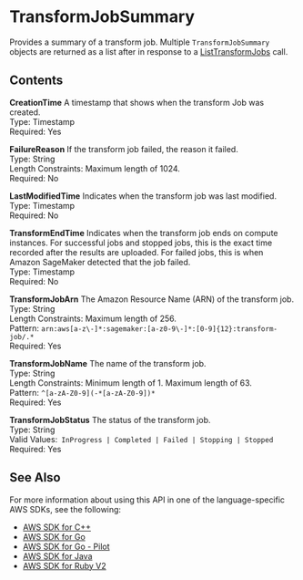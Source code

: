 # TransformJobSummary<a name="API_TransformJobSummary"></a>

Provides a summary of a transform job\. Multiple `TransformJobSummary` objects are returned as a list after in response to a [ListTransformJobs](API_ListTransformJobs.md) call\.

## Contents<a name="API_TransformJobSummary_Contents"></a>

 **CreationTime**   <a name="SageMaker-Type-TransformJobSummary-CreationTime"></a>
A timestamp that shows when the transform Job was created\.  
Type: Timestamp  
Required: Yes

 **FailureReason**   <a name="SageMaker-Type-TransformJobSummary-FailureReason"></a>
If the transform job failed, the reason it failed\.  
Type: String  
Length Constraints: Maximum length of 1024\.  
Required: No

 **LastModifiedTime**   <a name="SageMaker-Type-TransformJobSummary-LastModifiedTime"></a>
Indicates when the transform job was last modified\.  
Type: Timestamp  
Required: No

 **TransformEndTime**   <a name="SageMaker-Type-TransformJobSummary-TransformEndTime"></a>
Indicates when the transform job ends on compute instances\. For successful jobs and stopped jobs, this is the exact time recorded after the results are uploaded\. For failed jobs, this is when Amazon SageMaker detected that the job failed\.  
Type: Timestamp  
Required: No

 **TransformJobArn**   <a name="SageMaker-Type-TransformJobSummary-TransformJobArn"></a>
The Amazon Resource Name \(ARN\) of the transform job\.  
Type: String  
Length Constraints: Maximum length of 256\.  
Pattern: `arn:aws[a-z\-]*:sagemaker:[a-z0-9\-]*:[0-9]{12}:transform-job/.*`   
Required: Yes

 **TransformJobName**   <a name="SageMaker-Type-TransformJobSummary-TransformJobName"></a>
The name of the transform job\.  
Type: String  
Length Constraints: Minimum length of 1\. Maximum length of 63\.  
Pattern: `^[a-zA-Z0-9](-*[a-zA-Z0-9])*`   
Required: Yes

 **TransformJobStatus**   <a name="SageMaker-Type-TransformJobSummary-TransformJobStatus"></a>
The status of the transform job\.  
Type: String  
Valid Values:` InProgress | Completed | Failed | Stopping | Stopped`   
Required: Yes

## See Also<a name="API_TransformJobSummary_SeeAlso"></a>

For more information about using this API in one of the language\-specific AWS SDKs, see the following:
+  [AWS SDK for C\+\+](https://docs.aws.amazon.com/goto/SdkForCpp/sagemaker-2017-07-24/TransformJobSummary) 
+  [AWS SDK for Go](https://docs.aws.amazon.com/goto/SdkForGoV1/sagemaker-2017-07-24/TransformJobSummary) 
+  [AWS SDK for Go \- Pilot](https://docs.aws.amazon.com/goto/SdkForGoPilot/sagemaker-2017-07-24/TransformJobSummary) 
+  [AWS SDK for Java](https://docs.aws.amazon.com/goto/SdkForJava/sagemaker-2017-07-24/TransformJobSummary) 
+  [AWS SDK for Ruby V2](https://docs.aws.amazon.com/goto/SdkForRubyV2/sagemaker-2017-07-24/TransformJobSummary) 